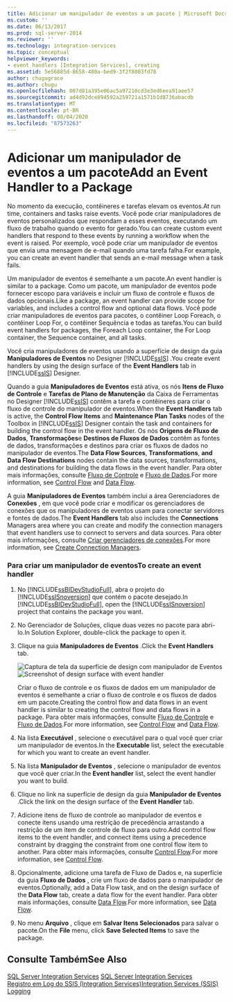 ```yaml
---
title: Adicionar um manipulador de eventos a um pacote | Microsoft Docs
ms.custom: ''
ms.date: 06/13/2017
ms.prod: sql-server-2014
ms.reviewer: ''
ms.technology: integration-services
ms.topic: conceptual
helpviewer_keywords:
- event handlers [Integration Services], creating
ms.assetid: 5e56885d-8658-480a-bed9-3f2f8003fd78
author: chugugrace
ms.author: chugu
ms.openlocfilehash: 007d81a395e06ac5a97210cd3e3ed6eea91aee57
ms.sourcegitcommit: ad4d92dce894592a259721a1571b1d8736abacdb
ms.translationtype: MT
ms.contentlocale: pt-BR
ms.lasthandoff: 08/04/2020
ms.locfileid: "87573263"
---
```

# <a name="add-an-event-handler-to-a-package"></a><span data-ttu-id="f80f8-102">Adicionar um manipulador de eventos a um pacote</span><span class="sxs-lookup"><span data-stu-id="f80f8-102">Add an Event Handler to a Package</span></span>
  <span data-ttu-id="f80f8-103">No momento da execução, contêineres e tarefas elevam os eventos.</span><span class="sxs-lookup"><span data-stu-id="f80f8-103">At run time, containers and tasks raise events.</span></span> <span data-ttu-id="f80f8-104">Você pode criar manipuladores de eventos personalizados que respondam a esses eventos, executando um fluxo de trabalho quando o evento for gerado.</span><span class="sxs-lookup"><span data-stu-id="f80f8-104">You can create custom event handlers that respond to these events by running a workflow when the event is raised.</span></span> <span data-ttu-id="f80f8-105">Por exemplo, você pode criar um manipulador de eventos que envia uma mensagem de e-mail quando uma tarefa falha.</span><span class="sxs-lookup"><span data-stu-id="f80f8-105">For example, you can create an event handler that sends an e-mail message when a task fails.</span></span>  
  
 <span data-ttu-id="f80f8-106">Um manipulador de eventos é semelhante a um pacote.</span><span class="sxs-lookup"><span data-stu-id="f80f8-106">An event handler is similar to a package.</span></span> <span data-ttu-id="f80f8-107">Como um pacote, um manipulador de eventos pode fornecer escopo para variáveis e incluir um fluxo de controle e fluxos de dados opcionais.</span><span class="sxs-lookup"><span data-stu-id="f80f8-107">Like a package, an event handler can provide scope for variables, and includes a control flow and optional data flows.</span></span> <span data-ttu-id="f80f8-108">Você pode criar manipuladores de eventos para pacotes, o contêiner Loop Foreach, o contêiner Loop For, o contêiner Sequência e todas as tarefas.</span><span class="sxs-lookup"><span data-stu-id="f80f8-108">You can build event handlers for packages, the Foreach Loop container, the For Loop container, the Sequence container, and all tasks.</span></span>  
  
 <span data-ttu-id="f80f8-109">Você cria manipuladores de eventos usando a superfície de design da guia **Manipuladores de Eventos** no Designer [!INCLUDE[ssIS](../includes/ssis-md.md)] .</span><span class="sxs-lookup"><span data-stu-id="f80f8-109">You create event handlers by using the design surface of the **Event Handlers** tab in [!INCLUDE[ssIS](../includes/ssis-md.md)] Designer.</span></span>  
  
 <span data-ttu-id="f80f8-110">Quando a guia **Manipuladores de Eventos** está ativa, os nós **Itens de Fluxo de Controle** e **Tarefas de Plano de Manutenção** da Caixa de Ferramentas no Designer [!INCLUDE[ssIS](../includes/ssis-md.md)] contêm a tarefa e contêineres para criar o fluxo de controle do manipulador de eventos.</span><span class="sxs-lookup"><span data-stu-id="f80f8-110">When the **Event Handlers** tab is active, the **Control Flow Items** and **Maintenance Plan Tasks** nodes of the Toolbox in [!INCLUDE[ssIS](../includes/ssis-md.md)] Designer contain the task and containers for building the control flow in the event handler.</span></span> <span data-ttu-id="f80f8-111">Os nós **Origens de Fluxo de Dados**, **Transformações**e **Destinos de Fluxos de Dados** contêm as fontes de dados, transformações e destinos para criar os fluxos de dados no manipulador de eventos.</span><span class="sxs-lookup"><span data-stu-id="f80f8-111">The **Data Flow Sources**, **Transformations**, **and Data Flow Destinations** nodes contain the data sources, transformations, and destinations for building the data flows in the event handler.</span></span> <span data-ttu-id="f80f8-112">Para obter mais informações, consulte [Fluxo de Controle](control-flow/control-flow.md) e [Fluxo de Dados](data-flow/data-flow.md).</span><span class="sxs-lookup"><span data-stu-id="f80f8-112">For more information, see [Control Flow](control-flow/control-flow.md) and [Data Flow](data-flow/data-flow.md).</span></span>  
  
 <span data-ttu-id="f80f8-113">A guia **Manipuladores de Eventos** também inclui a área Gerenciadores de **Conexões** , em que você pode criar e modificar os gerenciadores de conexões que os manipuladores de eventos usam para conectar servidores e fontes de dados.</span><span class="sxs-lookup"><span data-stu-id="f80f8-113">The **Event Handlers** tab also includes the **Connections** Managers area where you can create and modify the connection managers that event handlers use to connect to servers and data sources.</span></span> <span data-ttu-id="f80f8-114">Para obter mais informações, consulte [Criar gerenciadores de conexões](../../2014/integration-services/create-connection-managers.md).</span><span class="sxs-lookup"><span data-stu-id="f80f8-114">For more information, see [Create Connection Managers](../../2014/integration-services/create-connection-managers.md).</span></span>  
  
### <a name="to-create-an-event-handler"></a><span data-ttu-id="f80f8-115">Para criar um manipulador de eventos</span><span class="sxs-lookup"><span data-stu-id="f80f8-115">To create an event handler</span></span>  
  
1.  <span data-ttu-id="f80f8-116">No [!INCLUDE[ssBIDevStudioFull](../includes/ssbidevstudiofull-md.md)], abra o projeto do [!INCLUDE[ssISnoversion](../includes/ssisnoversion-md.md)] que contém o pacote desejado.</span><span class="sxs-lookup"><span data-stu-id="f80f8-116">In [!INCLUDE[ssBIDevStudioFull](../includes/ssbidevstudiofull-md.md)], open the [!INCLUDE[ssISnoversion](../includes/ssisnoversion-md.md)] project that contains the package you want.</span></span>  
  
2.  <span data-ttu-id="f80f8-117">No Gerenciador de Soluções, clique duas vezes no pacote para abri-lo.</span><span class="sxs-lookup"><span data-stu-id="f80f8-117">In Solution Explorer, double-click the package to open it.</span></span>  
  
3.  <span data-ttu-id="f80f8-118">Clique na guia **Manipuladores de Eventos** .</span><span class="sxs-lookup"><span data-stu-id="f80f8-118">Click the **Event Handlers** tab.</span></span>  
  
     <span data-ttu-id="f80f8-119">![Captura de tela da superfície de design com manipulador de Eventos](media/eventhandlers.gif "Captura de tela da superfície de design com manipulador de Eventos")</span><span class="sxs-lookup"><span data-stu-id="f80f8-119">![Screenshot of design surface with event handler](media/eventhandlers.gif "Screenshot of design surface with event handler")</span></span>  
  
     <span data-ttu-id="f80f8-120">Criar o fluxo de controle e os fluxos de dados em um manipulador de eventos é semelhante a criar o fluxo de controle e os fluxos de dados em um pacote.</span><span class="sxs-lookup"><span data-stu-id="f80f8-120">Creating the control flow and data flows in an event handler is similar to creating the control flow and data flows in a package.</span></span> <span data-ttu-id="f80f8-121">Para obter mais informações, consulte [Fluxo de Controle](control-flow/control-flow.md) e [Fluxo de Dados](data-flow/data-flow.md).</span><span class="sxs-lookup"><span data-stu-id="f80f8-121">For more information, see [Control Flow](control-flow/control-flow.md) and [Data Flow](data-flow/data-flow.md).</span></span>  
  
4.  <span data-ttu-id="f80f8-122">Na lista **Executável** , selecione o executável para o qual você quer criar um manipulador de eventos.</span><span class="sxs-lookup"><span data-stu-id="f80f8-122">In the **Executable** list, select the executable for which you want to create an event handler.</span></span>  
  
5.  <span data-ttu-id="f80f8-123">Na lista **Manipulador de Eventos** , selecione o manipulador de eventos que você quer criar.</span><span class="sxs-lookup"><span data-stu-id="f80f8-123">In the **Event handler** list, select the event handler you want to build.</span></span>  
  
6.  <span data-ttu-id="f80f8-124">Clique no link na superfície de design da guia **Manipulador de Eventos** .</span><span class="sxs-lookup"><span data-stu-id="f80f8-124">Click the link on the design surface of the **Event Handler** tab.</span></span>  
  
7.  <span data-ttu-id="f80f8-125">Adicione itens de fluxo de controle ao manipulador de eventos e conecte itens usando uma restrição de precedência arrastando a restrição de um item de controle de fluxo para outro.</span><span class="sxs-lookup"><span data-stu-id="f80f8-125">Add control flow items to the event handler, and connect items using a precedence constraint by dragging the constraint from one control flow item to another.</span></span> <span data-ttu-id="f80f8-126">Para obter mais informações, consulte [Control Flow](control-flow/control-flow.md).</span><span class="sxs-lookup"><span data-stu-id="f80f8-126">For more information, see [Control Flow](control-flow/control-flow.md).</span></span>  
  
8.  <span data-ttu-id="f80f8-127">Opcionalmente, adicione uma tarefa de Fluxo de Dados e, na superfície da guia **Fluxo de Dados** , crie um fluxo de dados para o manipulador de eventos.</span><span class="sxs-lookup"><span data-stu-id="f80f8-127">Optionally, add a Data Flow task, and on the design surface of the **Data Flow** tab, create a data flow for the event handler.</span></span> <span data-ttu-id="f80f8-128">Para obter mais informações, consulte [Data Flow](data-flow/data-flow.md).</span><span class="sxs-lookup"><span data-stu-id="f80f8-128">For more information, see [Data Flow](data-flow/data-flow.md).</span></span>  
  
9. <span data-ttu-id="f80f8-129">No menu **Arquivo** , clique em **Salvar Itens Selecionados** para salvar o pacote.</span><span class="sxs-lookup"><span data-stu-id="f80f8-129">On the **File** menu, click **Save Selected Items** to save the package.</span></span>  
  
## <a name="see-also"></a><span data-ttu-id="f80f8-130">Consulte Também</span><span class="sxs-lookup"><span data-stu-id="f80f8-130">See Also</span></span>  
 <span data-ttu-id="f80f8-131">[SQL Server Integration Services](../../2014/integration-services/sql-server-integration-services.md) </span><span class="sxs-lookup"><span data-stu-id="f80f8-131">[SQL Server Integration Services](../../2014/integration-services/sql-server-integration-services.md) </span></span>  
 [<span data-ttu-id="f80f8-132">Registro em Log do SSIS &#40;Integration Services&#41;</span><span class="sxs-lookup"><span data-stu-id="f80f8-132">Integration Services &#40;SSIS&#41; Logging</span></span>](performance/integration-services-ssis-logging.md)  
  
  
